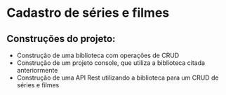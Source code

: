 # Cadastro de séries e filmes

## Construções do projeto:

* Construção de uma biblioteca com operações de CRUD
* Construção de um projeto console, que utiliza a biblioteca citada anteriormente
* Construção de uma API Rest utilizando a biblioteca para um CRUD de séries e filmes



